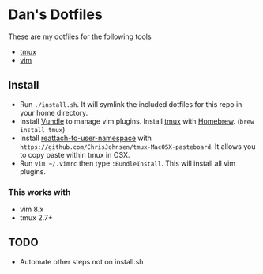 # Dan's Dotfiles

These are my dotfiles for the following tools

 - [tmux](https://github.com/tmux/tmux)
 - [vim](https://github.com/vim/vim)

## Install

 - Run `./install.sh`. It will symlink the included dotfiles for this repo in your home directory.
 - Install [Vundle](https://github.com/VundleVim/Vundle.vim) to manage vim plugins. Install [tmux](https://github.com/tmux/tmux) with [Homebrew](https://brew.sh/). (`brew install tmux`)
 - Install [reattach-to-user-namespace](https://github.com/ChrisJohnsen/tmux-MacOSX-pasteboard) with `https://github.com/ChrisJohnsen/tmux-MacOSX-pasteboard`. It allows you to copy paste within tmux in OSX.
 - Run `vim ~/.vimrc` then type `:BundleInstall`. This will install all vim plugins.

### This works with
 - vim 8.x
 - tmux 2.7+

## TODO
 - Automate other steps not on install.sh
